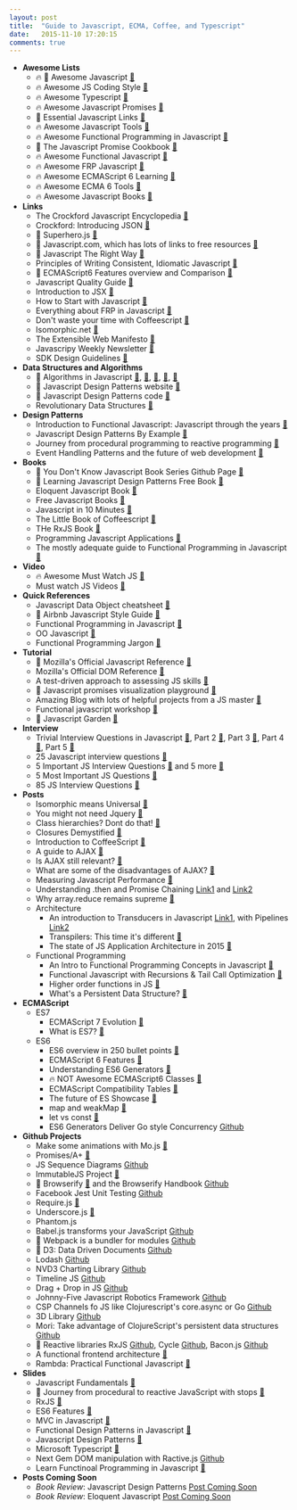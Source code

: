 ```yaml
---
layout: post
title:  "Guide to Javascript, ECMA, Coffee, and Typescript"
date:   2015-11-10 17:20:15
comments: true
---
```


- **Awesome Lists**
    - :fire: :raised_hands: Awesome Javascript [:link:](https://github.com/sorrycc/awesome-javascript)
    - :fire: Awesome JS Coding Style [:link:](https://github.com/feross/awesome-standard)
    - :fire: Awesome Typescript [:link:](https://github.com/dzharii/awesome-typescript)
    - :fire: Awesome Javascript Promises [:link:](https://github.com/wbinnssmith/awesome-promises)
    - :raised_hands: Essential Javascript Links [:link:](https://github.com/ericelliott/essential-javascript-links)
    - :fire: Awesome Javascript Tools [:link:](https://github.com/codefellows/jstools)
    - :fire: Awesome Functional Programming in Javascript [:link:](https://github.com/stoeffel/awesome-fp-js)
    - :raised_hands: The Javascript Promise Cookbook [:link:](https://github.com/mattdesl/promise-cookbook#the-problem)
    - :fire: Awesome Functional Javascript [:link:](https://github.com/stoeffel/awesome-fp-js)
    - :fire: Awesome FRP Javascript [:link:](https://github.com/stoeffel/awesome-frp-js)
    - :fire: Awesome ECMAScript 6 Learning [:link:](https://github.com/ericdouglas/ES6-Learning)
    - :fire: Awesome ECMA 6 Tools [:link:](https://github.com/addyosmani/es6-tools)
    - :fire: Awesome Javascript Books [:link:](https://github.com/heatroom/awesome-javascript-books)
- **Links**
    - The Crockford Javascript Encyclopedia [:link:](http://www.crockford.com/javascript/encyclopedia/)
    - Crockford: Introducing JSON [:link:](http://www.json.org/)
    - :raised_hands: Superhero.js [:link:](http://superherojs.com/)
    - :raised_hands: Javascript.com, which has lots of links to free resources [:link:](https://www.javascript.com/resources)
    - :raised_hands: Javascript The Right Way [:link:](http://www.jstherightway.org/)
    - Principles of Writing Consistent, Idiomatic Javascript [:link:](https://github.com/rwaldron/idiomatic.js)
    - :raised_hands: ECMAScript6 Features overview and Comparison [:link:](http://es6-features.org/#Constants)
    - Javascript Quality Guide [:link:](https://github.com/bevacqua/js)
    - Introduction to JSX [:link:](http://jsx.github.io/)
    - How to Start with Javascript [:link:](http://jugoncalv.es/blog/javascript/how-to-start-with-javascript/)
    - Everything about FRP in Javascript [:link:](https://github.com/mech/Notes/blob/b04951aad3a02991ff6e68f90555b6af12ce4445/JavaScript/React/FRP.md)
    - Don't waste your time with Coffeescript [:link:](https://github.com/raganwald-deprecated/homoiconic/blob/master/2011/12/jargon.md)
    - Isomorphic.net [:link:](http://isomorphic.net/)
    - The Extensible Web Manifesto [:link:](http://extensiblewebmanifesto.org/)
    - Javascripy Weekly Newsletter [:link:](http://javascriptweekly.com/)
    - SDK Design Guidelines [:link:](https://github.com/huei90/javascript-sdk-design)
- **Data Structures and Algorithms**
    - :raised_hands: Algorithms in Javascript [:link:](https://github.com/felipernb/algorithms.js), [:link:](https://github.com/nzakas/computer-science-in-javascript), [:link:](https://github.com/dhruvbird/algorithm-js), [:link:](https://github.com/duereg/js-algorithms), [:link:](https://github.com/mgechev/javascript-algorithms)
    - :raised_hands: Javascript Design Patterns website [:link:](http://www.dofactory.com/javascript/design-patterns)
    - :raised_hands: Javascript Design Patterns code [:link:](https://github.com/tcorral/Design-Patterns-in-Javascript)
    - Revolutionary Data Structures [:link:](https://github.com/substack/data-structures-of-the-revolution)
- **Design Patterns**
    - Introduction to Functional Javascript: Javascript through the years [:link:](http://www.sitepoint.com/introduction-functional-javascript/)
    - Javascript Design Patterns By Example [:link:](http://www.sitepoint.com/javascript-application-design-patterns/)
    - Journey from procedural programming to reactive programming [:link:](http://glebbahmutov.com/blog/journey-from-procedural-to-reactive-javascript-with-stops/)
    - Event Handling Patterns and the future of web development [:link:](http://www.sitepoint.com/emerging-patterns-javascript-event-handling/)
- **Books**
    - :raised_hands: You Don't Know Javascript Book Series Github Page [:link:](https://github.com/getify/You-Dont-Know-JS)
    - :raised_hands: Learning Javascript Design Patterns Free Book [:link:](http://addyosmani.com/resources/essentialjsdesignpatterns/book/)
    - Eloquent Javascript Book [:link:](http://eloquentjavascript.net/)
    - Free Javascript Books [:link:](http://jsbooks.revolunet.com/)
    - Javascript in 10 Minutes [:link:](file:///Users/henrysavit/Downloads/js-in-ten-minutes.pdf)
    - The Little Book of Coffeescript [:link:](http://arcturo.github.io/library/coffeescript/index.html)
    - THe RxJS Book [:link:](http://xgrommx.github.io/rx-book/)
    - Programming Javascript Applications [:link:](http://chimera.labs.oreilly.com/books/1234000000262)
    - The mostly adequate guide to Functional Programming in Javascript [:link:](https://github.com/MostlyAdequate/mostly-adequate-guide)
- **Video**
    - :fire: Awesome Must Watch JS [:link:](https://github.com/bolshchikov/js-must-watch)
    - Must watch JS Videos [:link:](https://github.com/AllThingsSmitty/must-watch-javascript)
- **Quick References**
    - Javascript Data Object cheatsheet [:link:](https://gentlenode.com/journal/javascript-3-the-date-object-cheatsheet/32)
    - :raised_hands: Airbnb Javascript Style Guide [:link:](https://github.com/airbnb/javascript)
    - Functional Programming in Javascript [:link:](https://dzone.com/storage/assets/379008-rc217-functionalprogramming.pdf)
    - OO Javascript [:link:](https://dzone.com/refcardz/object-oriented-javascript)
    - Functional Programming Jargon [:link:](https://github.com/hemanth/functional-programming-jargon)
- **Tutorial**
    - :raised_hands: Mozilla's Official Javascript Reference [:link:](https://developer.mozilla.org/en-US/docs/Web/JavaScript)
    - Mozilla's Official DOM Reference [:link:](https://developer.mozilla.org/en-US/docs/Web/API/Document_Object_Model)
    - A test-driven approach to assessing JS skills [:link:](https://github.com/rmurphey/js-assessment)
    - :raised_hands: Javascript promises visualization playground [:link:](http://bevacqua.github.io/promisees/)
    - Amazing Blog with lots of helpful projects from a JS master [:link:](http://bevacqua.io/opensource)
    - Functional javascript workshop [:link:](https://github.com/timoxley/functional-javascript-workshop)
    - :raised_hands: Javascript Garden [:link:](http://bonsaiden.github.io/JavaScript-Garden/)
- **Interview**
    - Trivial Interview Questions in Javascript [:link:](http://www.thatjsdude.com/interview/js1.html), Part 2 [:link:](http://www.thatjsdude.com/interview/js2.html), Part 3 [:link:](http://www.thatjsdude.com/interview/dom.html), Part 4 [:link:](http://www.thatjsdude.com/interview/css.html#shadowDOM), Part 5 [:link:](http://www.thatjsdude.com/interview/html.html)
    - 25 Javascript interview questions [:link:](http://www.toptal.com/javascript/interview-questions)
    - 5 Important JS Interview Questions [:link:](http://www.sitepoint.com/5-javascript-interview-exercises/) and 5 more [:link:](http://www.sitepoint.com/5-typical-javascript-interview-exercises/)
    - 5 Most Important JS Questions [:link:](https://www.quora.com/How-do-you-judge-a-JavaScript-programmer-by-only-5-questions)
    - 85 JS Interview Questions [:link:](http://career.guru99.com/top-85-javascript-interview-questions/)
- **Posts**
    - Isomorphic means Universal [:link:](https://medium.com/@mjackson/universal-javascript-4761051b7ae9)
    - You might not need Jquery [:link:](http://youmightnotneedjquery.com/)
    - Class hierarchies? Dont do that! [:link:](http://raganwald.com/2014/03/31/class-hierarchies-dont-do-that.html)
    - Closures Demystified [:link:](http://www.sitepoint.com/javascript-closures-demystified/)
    - Introduction to CoffeeScript [:link:](http://www.sitepoint.com/accelerate-javascript-development-coffeescript/)
    - A guide to AJAX [:link:](http://www.sitepoint.com/guide-vanilla-ajax-without-jquery/)
    - Is AJAX still relevant? [:link:](https://www.quora.com/Do-programmers-still-use-AJAX)
    - What are some of the disadvantages of AJAX? [:link:](https://www.quora.com/What-are-the-main-defects-and-demerits-of-AJAX)
    - Measuring Javascript Performance [:link:](http://www.sitepoint.com/measuring-javascript-functions-performance/)
    - Understanding .then and Promise Chaining [Link1](http://www.sitepoint.com/overview-javascript-promises/) and [Link2](http://www.sitepoint.com/deeper-dive-javascript-promises/)
    - Why array.reduce remains supreme [:link:](http://glebbahmutov.com/blog/reduce-reigns-supreme/)
    - Architecture
        - An introduction to Transducers in Javascript [Link1](http://simplectic.com/blog/2014/transducers-explained-1/), with Pipelines [Link2](http://simplectic.com/blog/2014/transducers-explained-pipelines/)
        - Transpilers: This time it's different [:link:](http://dailyjs.com/2015/02/26/babel/)
        - The state of JS Application Architecture in 2015 [:link:](https://medium.com/google-developers/javascript-application-architecture-on-the-road-to-2015-d8125811101b)
    - Functional Programming
        - An Intro to Functional Programming Concepts in Javascript [:link:](https://medium.com/@collardeau/intro-to-functional-programming-concepts-in-javascript-b0650773139c)
        - Functional Javascript with Recursions & Tail Call Optimization [:link:](http://www.integralist.co.uk/posts/js-recursion.html)
        - Higher order functions in JS [:link:](http://www.sitepoint.com/higher-order-functions-javascript/)
        - What's a Persistent Data Structure? [:link:](https://www.quora.com/Why-did-innovation-on-persistent-data-structures-come-from-Clojure-before-Haskell)
- **ECMAScript**
    - ES7
        - ECMAScript 7 Evolution [:link:](http://blogs.msdn.com/b/eternalcoding/archive/2015/09/30/javascript-goes-to-asynchronous-city.aspx)
        - What is ES7? [:link:](http://www.2ality.com/2015/11/tc39-process.html?utm_source=javascriptweekly&utm_medium=email)
    - ES6
        - ES6 overview in 250 bullet points [:link:](https://ponyfoo.com/articles/es6)
        - ECMAScript 6 Features [:link:](https://github.com/lukehoban/es6features)
        - Understanding ES6 Generators [:link:](http://davidwalsh.name/es6-generators)
        - :fire: NOT Awesome ECMAScript6 Classes [:link:](https://github.com/joshburgess/not-awesome-es6-classes)
        - ECMAScript Compatibility Tables [:link:](https://github.com/kangax/compat-table)
        - The future of ES Showcase [:link:](https://github.com/sindresorhus/esnext-showcase)
        - map and weakMap [:link:](http://www.sitepoint.com/preparing-ecmascript-6-map-weakmap/)
        - let vs const [:link:](http://www.sitepoint.com/preparing-ecmascript-6-let-const/)
        - ES6 Generators Deliver Go style Concurrency [Github](http://swannodette.github.io/2013/08/24/es6-generators-and-csp/)
- **Github Projects**
    - Make some animations with Mo.js [:link:](http://mojs.io/tutorials/easing/path-easing/)
    - Promises/A+ [:link:](https://promisesaplus.com/)
    - JS Sequence Diagrams [Github](https://github.com/bramp/js-sequence-diagrams)
    - ImmutableJS Project [:link:](http://facebook.github.io/immutable-js/)
    - :raised_hands: Browserify [:link:](http://browserify.org/) and the Browserify Handbook [Github](https://github.com/substack/browserify-handbook)
    - Facebook Jest Unit Testing [Github](https://github.com/facebook/jest)
    - Require.js [:link:](https://github.com/jrburke/requirejs)
    - Underscore.js [:link:](http://underscorejs.org/)
    - Phantom.js
    - Babel.js transforms your JavaScript [Github](http://babeljs.io/)
    - :raised_hands: Webpack is a bundler for modules [Github](https://github.com/webpack/webpack)
    - :raised_hands: D3: Data Driven Documents [Github](https://github.com/mbostock/d3)
    - Lodash [Github](https://github.com/lodash/lodash/)
    - NVD3 Charting Library [Github](https://github.com/novus/nvd3)
    - Timeline JS [Github](https://github.com/NUKnightLab/TimelineJS)
    - Drag + Drop in JS [Github](http://bevacqua.github.io/dragula/)
    - Johnny-Five Javascript Robotics Framework [Github](http://johnny-five.io/)
    - CSP Channels fo JS like Clojurescript's core.async or Go [Github](https://github.com/ubolonton/js-csp)
    - 3D Library [Github](https://github.com/mrdoob/three.js)
    - Mori: Take advantage of ClojureScript's persistent data structures [Github](https://github.com/swannodette/mori)
    - :raised_hands: Reactive libraries RxJS [Github](https://github.com/Reactive-Extensions/RxJS), Cycle [Github](https://github.com/cyclejs/cycle-core), Bacon.js [Github](https://github.com/baconjs/bacon.js)
    - A functional frontend architecture [:link:](https://github.com/paldepind/functional-frontend-architecture)
    - Rambda: Practical Functional Javascript [:link:](https://github.com/ramda/ramda)
- **Slides**
    - Javascript Fundamentals [:floppy_disk:](http://slides.com/surtich/javascript-course#/)
    - :raised_hands: Journey from procedural to reactive JavaScript with stops [:floppy_disk:](http://slides.com/bahmutov/javascript-journey#/)
    - RxJS [:floppy_disk:](https://speakerdeck.com/andre/rxjs-the-reactive-extensions-for-javascript-introduction)
    - ES6 Features [:floppy_disk:](http://slides.com/gsklee/es6-not-yo-mommas-javascript#/1)
    - MVC in Javascript [:floppy_disk:](https://speakerdeck.com/addyosmani/digesting-javascript-mvc)
    - Functional Design Patterns in Javascript [:floppy_disk:](https://speakerdeck.com/pmh/functional-design-patterns-in-javascript)
    - Javascript Design Patterns [:floppy_disk:](https://speakerdeck.com/lawren/javascript-design-patterns)
    - Microsoft Typescript [:link:](https://github.com/Microsoft/TypeScript)
    - Next Gem DOM manipulation with Ractive.js [Github](https://github.com/ractivejs/ractive)
    - Learn Functinoal Programming in Javascript [:link:](https://docs.google.com/presentation/d/1YOJ2hU60KcXJ3m3CG28EtfTO4t1OP_JR0gpM82i2xcI/edit#slide=id.g338d117be_040)
- **Posts Coming Soon**
    - _Book Review_: Javascript Design Patterns [Post Coming Soon]()
    - _Book Review_: Eloquent Javascript [Post Coming Soon]()
